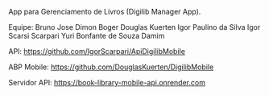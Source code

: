 App para Gerenciamento de Livros (Digilib Manager App).

Equipe: Bruno Jose Dimon Boger
	   Douglas Kuerten
	   Igor Paulino da Silva
	   Igor Scarsi Scarpari
	   Yuri Bonfante de Souza Damim


API: https://github.com/IgorScarpari/ApiDigilibMobile

ABP Mobile: https://github.com/DouglasKuerten/DigilibMobile

Servidor API: https://book-library-mobile-api.onrender.com
